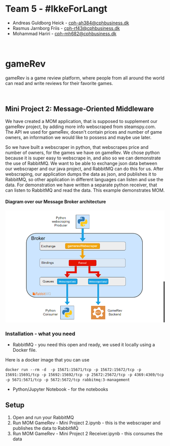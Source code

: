 # Team 5 - #IkkeForLangt

- Andreas Guldborg Heick - cph-ah384@cphbusiness.dk
- Rasmus Jarnborg Friis - cph-rf43@cphbusiness.dk
- Mohammad Hariri - cph-mh682@cphbusiness.dk

<br>

# gameRev

gameRev is a game review platform, where people from all around the world can read and write reviews for their favorite games.

<br>

## Mini Project 2: Message-Oriented Middleware

We have created a MOM application, that is supposed to supplement our gameRev project, by adding more info webscraped from steamspy.com.
The API we used for gameRev, doesn't contain prices and number of game owners, an information we would like to possess and maybe use later.

So we have built a webscraper in python, that webscrapes price and number of owners, for the games we have on gameRev. We chose python because it is super easy to webscrape in,
and also so we can demonstrate the use of RabbitMQ. We want to be able to exchange json data between our webscraper and our java project, and RabbitMQ can do this for us.
After webscraping, our application dumps the data as json, and publishes it to RabbitMQ, so other application in different languages can listen and use the data.
For demonstration we have written a separate python receiver, that can listen to RabbitMQ and read the data. This example demonstrates MOM.

#### Diagram over our Message Broker architecture
![GameRev MOM diagram](gamerev-mom-diagram.png)

### Installation - what you need
 * RabbitMQ - you need this open and ready, we used it locally using a Docker file. 
 
 Here is a docker image that you can use
 ```
 docker run --rm -d  -p 15671:15671/tcp -p 15672:15672/tcp -p 15691:15691/tcp -p 15692:15692/tcp -p 25672:25672/tcp -p 4369:4369/tcp -p 5671:5671/tcp -p 5672:5672/tcp rabbitmq:3-management
 ```
 
 * Python/Jupyter Notebook - for the notebooks
 
 ## Setup 
 1. Open and run your RabbitMQ
 2. Run MOM GameRev - Mini Project 2.ipynb - this is the webscraper and publishes the data to RabbitMQ 
 3. Run MOM GameRev - Mini Project 2 Receiver.ipynb - this consumes the data
